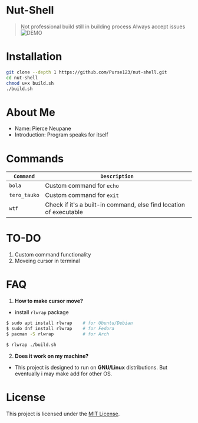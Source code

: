 # Nut-Shell
> Not professional build still in building process
> Always accept issues
![DEMO](https://github.com/user-attachments/assets/557624c7-f217-49f8-baaf-883b49408214)

# Installation
```sh 
git clone --depth 1 https://github.com/Purse123/nut-shell.git
cd nut-shell
chmod u+x build.sh
./build.sh
```

# About Me
- Name: Pierce Neupane
- Introduction: Program speaks for itself

# Commands
| `Command`    | `Description`                                      |
|------------|--------------------------------------------------|
| `bola`     | Custom command for `echo`                      |
| `tero_tauko` | Custom command for `exit`                    |
| `wtf`     | Check if it's a built-in command, else find location of executable |

# TO-DO
1. Custom command functionality
2. Moveing cursor in terminal

# FAQ
1. **How to make cursor move?**
- install `rlwrap` package
```sh
$ sudo apt install rlwrap    # for Ubuntu/Debian
$ sudo dnf install rlwrap    # for Fedora
$ pacman -S rlwrap           # for Arch

$ rlwrap ./build.sh
```
2. **Does it work on my machine?**
- This project is designed to run on **GNU/Linux** distributions. But eventually i may make add for other OS.

# License
This project is licensed under the [MIT License](LICENSE).
